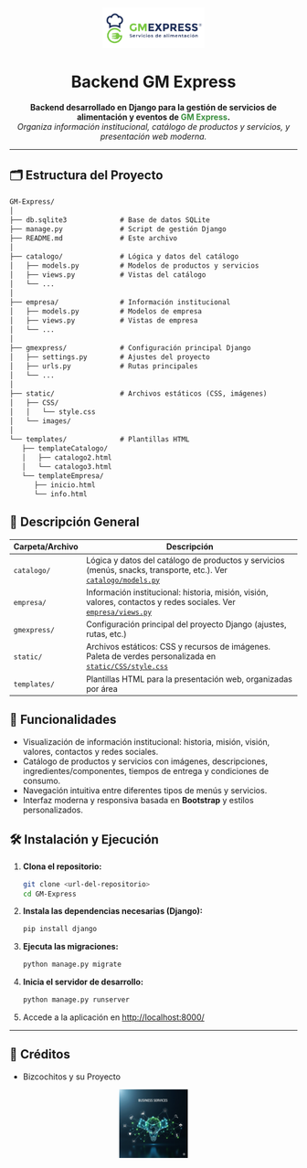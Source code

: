 

<div align="center">
   <img src="static/images/gm express.png" alt="GM Express Logo" width="180"/>
   <h1>Backend GM Express</h1>
   <b>Backend desarrollado en Django para la gestión de servicios de alimentación y eventos de <span style="color:#388e3c">GM Express</span>.</b>
   <br/>
   <i>Organiza información institucional, catálogo de productos y servicios, y presentación web moderna.</i>
</div>

---


## 🗂️ Estructura del Proyecto

```text
GM-Express/
│
├── db.sqlite3             # Base de datos SQLite
├── manage.py              # Script de gestión Django
├── README.md              # Este archivo
│
├── catalogo/              # Lógica y datos del catálogo
│   ├── models.py          # Modelos de productos y servicios
│   ├── views.py           # Vistas del catálogo
│   └── ...
│
├── empresa/               # Información institucional
│   ├── models.py          # Modelos de empresa
│   ├── views.py           # Vistas de empresa
│   └── ...
│
├── gmexpress/             # Configuración principal Django
│   ├── settings.py        # Ajustes del proyecto
│   ├── urls.py            # Rutas principales
│   └── ...
│
├── static/                # Archivos estáticos (CSS, imágenes)
│   ├── CSS/
│   │   └── style.css
│   └── images/
│
└── templates/             # Plantillas HTML
   ├── templateCatalogo/
   │   ├── catalogo2.html
   │   └── catalogo3.html
   └── templateEmpresa/
      ├── inicio.html
      └── info.html
```


## 📝 Descripción General

| Carpeta/Archivo   | Descripción |
|-------------------|-------------|
| `catalogo/`       | Lógica y datos del catálogo de productos y servicios (menús, snacks, transporte, etc.). Ver [`catalogo/models.py`](catalogo/models.py) |
| `empresa/`        | Información institucional: historia, misión, visión, valores, contactos y redes sociales. Ver [`empresa/views.py`](empresa/views.py) |
| `gmexpress/`      | Configuración principal del proyecto Django (ajustes, rutas, etc.) |
| `static/`         | Archivos estáticos: CSS y recursos de imágenes. Paleta de verdes personalizada en [`static/CSS/style.css`](static/CSS/style.css) |
| `templates/`      | Plantillas HTML para la presentación web, organizadas por área |


## 🚀 Funcionalidades

- Visualización de información institucional: historia, misión, visión, valores, contactos y redes sociales.
- Catálogo de productos y servicios con imágenes, descripciones, ingredientes/componentes, tiempos de entrega y condiciones de consumo.
- Navegación intuitiva entre diferentes tipos de menús y servicios.
- Interfaz moderna y responsiva basada en **Bootstrap** y estilos personalizados.


## 🛠️ Instalación y Ejecución

1. **Clona el repositorio:**
   ```sh
   git clone <url-del-repositorio>
   cd GM-Express
   ```
2. **Instala las dependencias necesarias (Django):**
   ```sh
   pip install django
   ```
3. **Ejecuta las migraciones:**
   ```sh
   python manage.py migrate
   ```
4. **Inicia el servidor de desarrollo:**
   ```sh
   python manage.py runserver
   ```
5. Accede a la aplicación en [http://localhost:8000/](http://localhost:8000/)


---

## 👥 Créditos

- Bizcochitos y su Proyecto

<div align="center">
   <img src="static/images/servicio.png" alt="Servicio GM Express" width="120"/>
</div>
